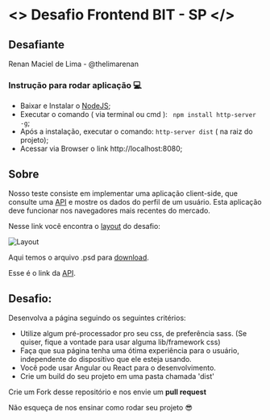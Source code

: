 # <> Desafio Frontend BIT - SP </>

## Desafiante

Renan Maciel de Lima - @thelimarenan

### Instrução para rodar aplicação :computer:
- Baixar e Instalar o [NodeJS](https://nodejs.org);
- Executar o comando ( via terminal ou cmd ): 
`  npm install http-server -g `;
- Após a instalação, executar o comando: 
` http-server dist ` ( na raiz do projeto);
- Acessar via Browser o link http://localhost:8080;


## Sobre

Nosso teste consiste em implementar uma aplicação client-side, que consulte uma [API](http://www.mocky.io/v2/5a5e38f3330000b0261923a5) e mostre os dados do perfil de um usuário. Esta aplicação deve funcionar nos navegadores mais recentes do mercado.

Nesse link você encontra o [layout](https://github.com/b2w-marketplace/code-challenge/blob/master/files/layout-code-challenge.jpg) do desafio:

![Layout](https://github.com/b2w-marketplace/code-challenge/blob/master/files/layout-code-challenge.jpg)


Aqui temos o arquivo .psd para [download](https://github.com/b2w-marketplace/code-challenge/blob/master/files/layout-code-challenge.psd).

Esse é o link da [API](http://www.mocky.io/v2/5a5e38f3330000b0261923a5).

## Desafio:

Desenvolva a página seguindo os seguintes critérios:

- Utilize algum pré-processador pro seu css, de preferência sass. (Se quiser, fique a vontade para usar alguma lib/framework css)
- Faça que sua página tenha uma ótima experiência para o usuário, independente do dispositivo que ele esteja usando.
- Você pode usar Angular ou React para o desenvolvimento.
- Crie um build do seu projeto em uma pasta chamada 'dist'

Crie um Fork desse repositório e nos envie um **pull request**

Não esqueça de nos ensinar como rodar seu projeto :sunglasses:
